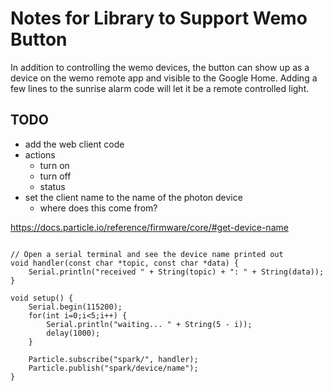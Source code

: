 # Notes for Library to Support Wemo Button
  In addition to controlling the wemo devices, the button can show up
as a device on the wemo remote app and visible to the Google Home.
  Adding a few lines to the sunrise alarm code will let it be a remote
controlled light.

## TODO

  * add the web client code
  * actions
    * turn on
    * turn off
    * status
  * set the client name to the name of the photon device
    * where does this come from?

https://docs.particle.io/reference/firmware/core/#get-device-name
```

// Open a serial terminal and see the device name printed out
void handler(const char *topic, const char *data) {
    Serial.println("received " + String(topic) + ": " + String(data));
}

void setup() {
    Serial.begin(115200);
    for(int i=0;i<5;i++) {
        Serial.println("waiting... " + String(5 - i));
        delay(1000);
    }

    Particle.subscribe("spark/", handler);
    Particle.publish("spark/device/name");
}

```
